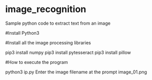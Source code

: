 # image_recognition
Sample python code to extract text from an image

#Install Python3 

#Install all the image processing libraries

pip3 install numpy
pip3 install pytesseract
pip3 install pillow

#How to execute the program

python3 ip.py
Enter the image filename at the prompt
image_01.png

